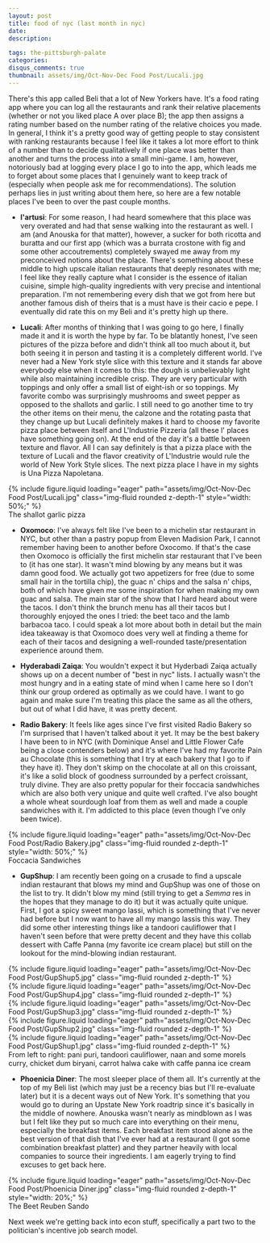 ```yaml
---
layout: post
title: food of nyc (last month in nyc)
date: 
description: 

tags: the-pittsburgh-palate
categories:
disqus_comments: true
thumbnail: assets/img/Oct-Nov-Dec Food Post/Lucali.jpg
---
```


There's this app called Beli that a lot of New Yorkers have. It's a food rating app where you can log all the restaurants and rank their relative placements (whether or not you liked place A over place B); the app then assigns a rating number based on the number rating of the relative choices you made. In general, I think it's a pretty good way of getting people to stay consistent with ranking restaurants because I feel like it takes a lot more effort to think of a number than to decide qualitatively if one place was better than another and turns the process into a small mini-game. I am, however, notoriously bad at logging every place I go to into the app, which leads me to forget about some places that I genuinely want to keep track of (especially when people ask me for recommendations). The solution perhaps lies in just writing about them here, so here are a few notable places I've been to over the past couple months.

- **l'artusi**: For some reason, I had heard somewhere that this place was very overated and had that sense walking into the restaurant as well. I am (and Anouska for that matter), however, a sucker for both ricotta and buratta and our first app (which was a burrata crostone with fig and some other accoutrements) completely swayed me away from my preconceived notions about the place. There's something about these middle to high upscale italian restaurants that deeply resonates with me; I feel like they really capture what I consider is the essence of italian cuisine, simple high-quality ingredients with very precise and intentional preparation. I'm not remembering every dish that we got from here but another famous dish of theirs that is a must have is their cacio e pepe. I eventually did rate this on my Beli and it's pretty high up there.
  
- **Lucali**: After months of thinking that I was going to go here, I finally made it and it is worth the hype by far. To be blatantly honest, I've seen pictures of the pizza before and didn't think all too much about it, but both seeing it in person and tasting it is a completely different world. I've never had a New York style slice with this texture and it stands far above everybody else when it comes to this: the dough is unbelievably light while also maintaining incredible crisp. They are very particular with toppings and only offer a small list of eight-ish or so toppings. My favorite combo was surprisingly mushrooms and sweet pepper as opposed to the shallots and garlic. I still need to go another time to try the other items on their menu, the calzone and the rotating pasta that they change up but Lucali definitely makes it hard to choose my favorite pizza place between itself and L'Industrie Pizzeria (all these l' places have something going on). At the end of the day it's a battle between texture and flavor. All I can say definitely is that a pizza place with the texture of Lucali and the flavor creativity of L'Industrie would rule the world of New York Style slices. The next pizza place I have in my sights is Una Pizza Napoletana.

<div class="row mt-3">
    <div class="col-sm mt-3 mt-md-0">
    </div>
    <div class="col-sm mt-3 mt-md-0">
        {% include figure.liquid loading="eager" path="assets/img/Oct-Nov-Dec Food Post/Lucali.jpg" class="img-fluid rounded z-depth-1" style="width: 50%;" %}
    </div>
    <div class="col-sm mt-3 mt-md-0">
    </div>
</div>
<div class="caption">
    The shallot garlic pizza
</div>

- **Oxomoco**: I've always felt like I've been to a michelin star restaurant in NYC, but other than a pastry popup from Eleven Madision Park, I cannot remember having been to another before Oxocomo. If that's the case then Oxomoco is officially the first michelin star restaurant that I've been to (it has one star). It wasn't mind blowing by any means but it was damn good food. We actually got two appetizers for free (due to some small hair in the tortilla chip), the guac n' chips and the salsa n' chips, both of which have given me some inspiration for when making my own guac and salsa. The main star of the show that I hard heard about were the tacos. I don't think the brunch menu has all their tacos but I thoroughly enjoyed the ones I tried: the beet taco and the lamb barbacoa taco. I could speak a lot more about both in detail but the main idea takeaway is that Oxomoco does very well at finding a theme for each of their tacos and designing a well-rounded taste/presentation experience around them.

- **Hyderabadi Zaiqa**: You wouldn't expect it but Hyderbadi Zaiqa actually shows up on a decent number of "best in nyc" lists. I actually wasn't the most hungry and in a eating state of mind when I came here so I don't think our group ordered as optimally as we could have. I want to go again and make sure I'm treating this place the same as all the others, but out of what I did have, it was pretty decent.
  
- **Radio Bakery**: It feels like ages since I've first visited Radio Bakery so I'm surprised that I haven't talked about it yet. It may be the best bakery I have been to in NYC (with Dominique Ansel and Little Flower Cafe being a close contenders below) and it's where I've had my favorite Pain au Chocolate (this is something that I try at each bakery that I go to if they have it). They don't skimp on the chocolate at all on this croissant, it's like a solid block of goodness surrounded by a perfect croissant, truly divine. They are also pretty popular for their foccacia sandwhiches which are also both very unique and quite well crafted. I've also bought a whole wheat sourdough loaf from them as well and made a couple sandwiches with it. I'm addicted to this place (even though I've only been twice).

<div class="row mt-3">
    <div class="col-sm mt-3 mt-md-0">
    </div>
    <div class="col-sm mt-3 mt-md-0">
        {% include figure.liquid loading="eager" path="assets/img/Oct-Nov-Dec Food Post/Radio Bakery.jpg" class="img-fluid rounded z-depth-1" style="width: 50%;" %}
    </div>
    <div class="col-sm mt-3 mt-md-0">
    </div>
</div>
<div class="caption">
    Foccacia Sandwiches
</div>

- **GupShup**: I am recently been going on a crusade to find a upscale indian restaurant that blows my mind and GupShup was one of those on the list to try. It didn't blow my mind (still trying to get a *Semma* res in the hopes that they manage to do it) but it was actually quite unique. First, I got a spicy sweet mango lassi, which is something that I've never had before but I now want to have all my mango lassis this way. They did some other interesting things like a tandoori cauliflower that I haven't seen before that were pretty decent and they have this collab dessert with Caffe Panna (my favorite ice cream place) but still on the lookout for the mind-blowing indian restaurant.

<div class="row mt-3">
    <div class="col-sm mt-3 mt-md-0">
        {% include figure.liquid loading="eager" path="assets/img/Oct-Nov-Dec Food Post/GupShup5.jpg" class="img-fluid rounded z-depth-1" %}
    </div>
    <div class="col-sm mt-3 mt-md-0">
        {% include figure.liquid loading="eager" path="assets/img/Oct-Nov-Dec Food Post/GupShup4.jpg" class="img-fluid rounded z-depth-1" %}
    </div>
    <div class="col-sm mt-3 mt-md-0">
        {% include figure.liquid loading="eager" path="assets/img/Oct-Nov-Dec Food Post/GupShup3.jpg" class="img-fluid rounded z-depth-1" %}
    </div>
    <div class="col-sm mt-3 mt-md-0">
        {% include figure.liquid loading="eager" path="assets/img/Oct-Nov-Dec Food Post/GupShup2.jpg" class="img-fluid rounded z-depth-1" %}
    </div>
    <div class="col-sm mt-3 mt-md-0">
        {% include figure.liquid loading="eager" path="assets/img/Oct-Nov-Dec Food Post/GupShup1.jpg" class="img-fluid rounded z-depth-1" %}
    </div>
</div>
<div class="caption">
    From left to right: pani puri, tandoori cauliflower, naan and some morels curry, chicket dum biryani, carrot halwa cake with caffe panna ice cream
</div>

- **Phoenicia Diner**: The most sleeper place of them all. It's currently at the top of my Beli list (which may just be a recency bias but I'll re-evaluate later) but it is a decent ways out of New York. It's something that you would go to during an Upstate New York roadtrip since it's basically in the middle of nowhere. Anouska wasn't nearly as mindblown as I was but I felt like they put so much care into everything on their menu, especially the breakfast items. Each breakfast item stood alone as the best version of that dish that I've ever had at a restaurant (I got some combination breakfast platter) and they partner heavily with local companies to source their ingredients. I am eagerly trying to find excuses to get back here.

<div class="row mt-3">
    <div class="col-sm mt-3 mt-md-0">
    </div>
    <div class="col-sm mt-3 mt-md-0">
        {% include figure.liquid loading="eager" path="assets/img/Oct-Nov-Dec Food Post/Phoenicia Diner.jpg" class="img-fluid rounded z-depth-1" style="width: 20%;" %}
    </div>
    <div class="col-sm mt-3 mt-md-0">
    </div>
</div>
<div class="caption">
    The Beet Reuben Sando
</div>

Next week we're getting back into econ stuff, specifically a part two to the politician's incentive job search model.
